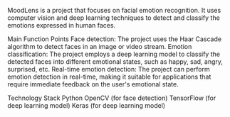 MoodLens is a project that focuses on facial emotion recognition. It uses computer vision and deep learning techniques to detect and classify the emotions expressed in human faces.

Main Function Points
Face detection: The project uses the Haar Cascade algorithm to detect faces in an image or video stream.
Emotion classification: The project employs a deep learning model to classify the detected faces into different emotional states, such as happy, sad, angry, surprised, etc.
Real-time emotion detection: The project can perform emotion detection in real-time, making it suitable for applications that require immediate feedback on the user's emotional state.

Technology Stack
Python
OpenCV (for face detection)
TensorFlow (for deep learning model)
Keras (for deep learning model)
